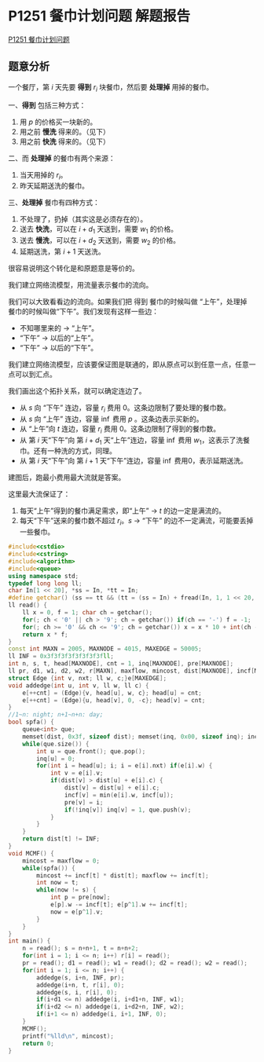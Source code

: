 # P1251 餐巾计划问题 解题报告

[P1251 餐巾计划问题](https://www.luogu.com.cn/problem/P1251)

## 题意分析

一个餐厅，第 $i$ 天先要 **得到** $r_i$ 块餐巾，然后要 **处理掉** 用掉的餐巾。

一、**得到** 包括三种方式：

1. 用 $p$ 的价格买一块新的。
2. 用之前 **慢洗** 得来的。（见下）
3. 用之前 **快洗** 得来的。（见下）

二、而 **处理掉** 的餐巾有两个来源：

1. 当天用掉的 $r_i$。
2. 昨天延期送洗的餐巾。

三、**处理掉** 餐巾有四种方式：

1. 不处理了，扔掉（其实这是必须存在的）。
2. 送去 **快洗**，可以在 $i+d_1$ 天送到，需要 $w_1$ 的价格。
3. 送去 **慢洗**，可以在 $i+d_2$ 天送到，需要 $w_2$ 的价格。
4. 延期送洗，第 $i+1$ 天送洗。

很容易说明这个转化是和原题意是等价的。

我们建立网络流模型，用流量表示餐巾的流向。

我们可以大致看看边的流向。如果我们把 得到 餐巾的时候叫做 “上午”，处理掉 餐巾的时候叫做“下午”。我们发现有这样一些边：

- 不知哪里来的 $\to$ “上午”。
- “下午” $\to$ 以后的“上午”。
- “下午” $\to$ 以后的“下午”。

我们建立网络流模型，应该要保证图是联通的，即从原点可以到任意一点，任意一点可以到汇点。

我们画出这个拓扑关系，就可以确定连边了。

- 从 $s$ 向 “下午” 连边，容量 $r_i$ 费用 0。这条边限制了要处理的餐巾数。
- 从 $s$ 向 “上午” 连边，容量 $\inf$ 费用 $p$ 。这条边表示买新的。
- 从 “上午”向 $t$ 连边，容量 $r_i$ 费用 0。这条边限制了得到的餐巾数。
- 从 第 $i$ 天“下午”向 第 $i+d_1$ 天“上午”连边，容量 $\inf$ 费用 $w_1$，这表示了洗餐巾。还有一种洗的方式，同理。
- 从 第 $i$ 天“下午”向 第 $i+1$ 天“下午”连边，容量 $\inf$ 费用0，表示延期送洗。

建图后，跑最小费用最大流就是答案。

这里最大流保证了：

1. 每天“上午”得到的餐巾满足需求，即“上午” $\to$ $t$ 的边一定是满流的。
2. 每天“下午”送来的餐巾数不超过 $r_i$。$s$ $\to$ “下午” 的边不一定满流，可能要丢掉一些餐巾。

```cpp
#include<cstdio>
#include<cstring>
#include<algorithm>
#include<queue>
using namespace std;
typedef long long ll;
char In[1 << 20], *ss = In, *tt = In;
#define getchar() (ss == tt && (tt = (ss = In) + fread(In, 1, 1 << 20, stdin), ss == tt) ? EOF : *ss++)
ll read() {
	ll x = 0, f = 1; char ch = getchar();
	for(; ch < '0' || ch > '9'; ch = getchar()) if(ch == '-') f = -1;
	for(; ch >= '0' && ch <= '9'; ch = getchar()) x = x * 10 + int(ch - '0');
	return x * f;
}
const int MAXN = 2005, MAXNODE = 4015, MAXEDGE = 50005;
ll INF = 0x3f3f3f3f3f3f3f3fll;
int n, s, t, head[MAXNODE], cnt = 1, inq[MAXNODE], pre[MAXNODE];
ll pr, d1, w1, d2, w2, r[MAXN], maxflow, mincost, dist[MAXNODE], incf[MAXNODE];
struct Edge {int v, nxt; ll w, c;}e[MAXEDGE];
void addedge(int u, int v, ll w, ll c) {
	e[++cnt] = (Edge){v, head[u], w, c}; head[u] = cnt;
	e[++cnt] = (Edge){u, head[v], 0, -c}; head[v] = cnt;
}
//1~n: night; n+1~n+n: day;
bool spfa() {
	queue<int> que;
	memset(dist, 0x3f, sizeof dist); memset(inq, 0x00, sizeof inq); incf[s] = INF; que.push(s); inq[s] = 1; dist[s] = 0;
	while(que.size()) {
		int u = que.front(); que.pop();
		inq[u] = 0;
		for(int i = head[u]; i; i = e[i].nxt) if(e[i].w) {
			int v = e[i].v;
			if(dist[v] > dist[u] + e[i].c) {
				dist[v] = dist[u] + e[i].c;
				incf[v] = min(e[i].w, incf[u]);
				pre[v] = i;
				if(!inq[v]) inq[v] = 1, que.push(v);
			}
		}
	}
	return dist[t] != INF;
}
void MCMF() {
	mincost = maxflow = 0;
	while(spfa()) {
		mincost += incf[t] * dist[t]; maxflow += incf[t];
		int now = t;
		while(now != s) {
			int p = pre[now];
			e[p].w -= incf[t]; e[p^1].w += incf[t];
			now = e[p^1].v;
		}
	}
}
int main() {
	n = read(); s = n+n+1, t = n+n+2;
	for(int i = 1; i <= n; i++) r[i] = read();
	pr = read(); d1 = read(); w1 = read(); d2 = read(); w2 = read();
	for(int i = 1; i <= n; i++) {
		addedge(s, i+n, INF, pr); 
		addedge(i+n, t, r[i], 0);
		addedge(s, i, r[i], 0);
		if(i+d1 <= n) addedge(i, i+d1+n, INF, w1);
		if(i+d2 <= n) addedge(i, i+d2+n, INF, w2);
		if(i+1 <= n) addedge(i, i+1, INF, 0);
	}
	MCMF();
	printf("%lld\n", mincost);
	return 0;
}
```


